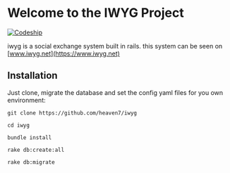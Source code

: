 # Welcome to the IWYG Project

[![Codeship](https://www.codeship.io/projects/d3525ac0-1812-0131-6024-0ef248b6a1b0/status)](https://www.iwyg.net)

iwyg is a social exchange system built in rails. this system can be seen on [www.iwyg.net](https://www.iwyg.net)


## Installation

Just clone, migrate the database and set the config yaml files for you own environment:

  `git clone https://github.com/heaven7/iwyg`
  
  `cd iwyg`
  
  `bundle install`
  
  `rake db:create:all`
  
  `rake db:migrate`
